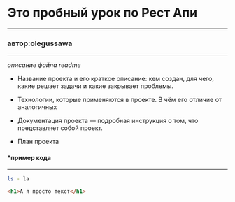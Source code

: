 # Это пробный урок по Рест Апи
---
### автор:olegussawa
---

*описание файла readme*


* Название проекта и его краткое описание: кем создан, для чего, какие решает задачи и какие 
  закрывает проблемы.

* Технологии, которые применяются в проекте. В чём его отличие от аналогичных

* Документация проекта — подробная инструкция о том, что представляет собой проект.

* План проекта

#### *пример кода
---

```bash
ls - la
```
```html
<h1>А я просто текст</h1>
```
